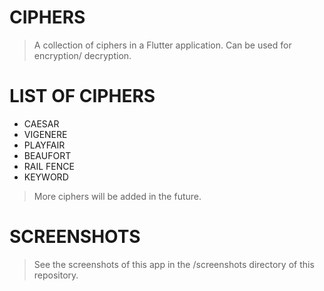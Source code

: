# CIPHERS 

> A collection of ciphers in a Flutter application. Can be used for encryption/ decryption.

# LIST OF CIPHERS
* CAESAR 
* VIGENERE
* PLAYFAIR
* BEAUFORT
* RAIL FENCE
* KEYWORD

> More ciphers will be added in the future.

# SCREENSHOTS

> See the screenshots of this app in the /screenshots directory of this repository.
